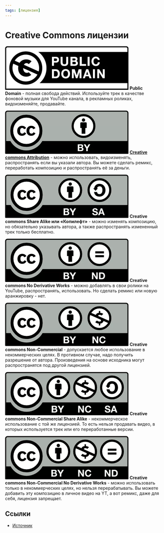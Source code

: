 ```yaml
---
tags: [лицензия]
---
```

# Creative Commons лицензии

![Public Domain лого](../assets/Pasted%20image%2020220113213327.png)
**Public Domain** - полная свобода действий. Используйте трек в качестве фоновой музыки для YouTube канала, в рекламных роликах, видоизменяйте, продавайте.

![Creative commons Attribution лого](../assets/Pasted%20image%2020220113211106.png)
[**Creative commons Attribution**](https://creativecommons.org/licenses/by/4.0/) - можно использовать, видоизменять, распространять если вы указали автора. Вы можете сделать ремикс, переработать композицию и распространять её за деньги.

![Лого Creative commons Share Alike или «Копилефт»](../assets/Pasted%20image%2020220113211154.png)
**Creative commons Share Alike или «Копилефт»** - можно изменять композицию, но обязательно указывать автора, а также распространять измененный  трек только бесплатно.

![Creative commons No Derivative Works лого](../assets/Pasted%20image%2020220113213356.png)
**Creative commons No Derivative Works** - можно добавлять в свои ролики на YouTube, распространять, использовать. Но сделать ремикс или новую аранжировку - нет.

![Creative commons Non-Commercial иконка](../assets/Pasted%20image%2020220113211316.png)
**Creative commons Non-Commercial** - допускается любое использование в некоммерческих целях. В противном случае, надо получить разрешение от автора. Произведения на основе исходника могут распространятся под другой лицензией.

![Creative commons Non-Commercial Share Alike лого](../assets/Pasted%20image%2020220113211346.png)
**Creative commons Non-Commercial Share Alike** - некоммерческое использование с той же лицензией. То есть нельзя продавать видео, в которых используется трек или его переработанные версии.

![Creative commons Non-Commercial No Derivative Works лого](../assets/Pasted%20image%2020220113211404.png)
**Creative commons Non-Commercial No Derivative Works** - можно использовать только в некоммерческих целях, но нельзя перерабатывать. Вы можете добавить эту композицию в личное видео на YT, а вот ремикс, даже для себя, лицензия запрещает.

## Ссылки

* [Источник](https://videoinfographica.com/music-for-youtube/)
